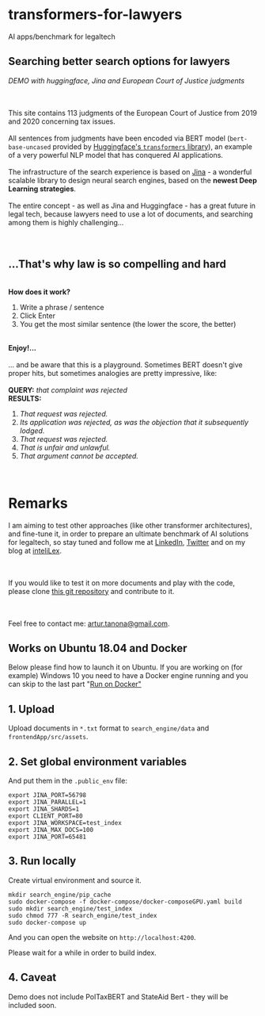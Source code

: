 # transformers-for-lawyers
AI apps/benchmark for legaltech


<h2> Searching better search options for lawyers </h2>
<i>DEMO with huggingface, Jina and European Court of Justice judgments</i>
<br><br><br>

This site contains 113 judgments of the European Court of Justice
from 2019 and 2020 concerning tax issues.
<br><br>
All sentences from judgments have been encoded via BERT model
 (<code>bert-base-uncased</code>  provided by
 <a href="https://huggingface.co/">Huggingface's
 <code>transformers</code> library</a>), an example
 of a very powerful NLP model that has conquered AI applications.
<br><br>
The infrastructure of the search experience is based on
<a href="https://jina.ai/#/">Jina</a> - a wonderful scalable library to design neural search engines,
based on the <b>newest Deep Learning strategies</b>.
<br><br>
The entire concept - as well as Jina and Huggingface - has a great future in legal tech, because lawyers
need to use a lot of documents, and searching among them is highly challenging...
<br><br><br>


<h2> ...That's why law is so compelling and hard</h2>
<br> <b> How does it work? </b>
<ol>
<li>Write a phrase / sentence</li>
<li>Click Enter</li>
<li>You get the most similar sentence (the lower the score, the better)</li>
</ol>

<br> <b> Enjoy!... </b><br>
<br>
... and be aware that this is a playground. Sometimes BERT doesn't give proper hits,
but sometimes analogies are pretty impressive, like:
<br>
<br>
<b>QUERY:</b><i> that complaint was rejected</i>
<br>
<b>RESULTS:</b>
<ol>
<li><i>That request was rejected.</i></li>
<li><i>Its application was rejected,
as was the objection that it subsequently lodged.</i></li>
<li><i>That request was rejected.</i></li>
<li><i>That is unfair and unlawful.</i></li>
<li><i>That argument cannot be accepted.</i></li>

</ol>
<br>
<h1>Remarks</h1>
I am aiming to test other approaches (like other transformer architectures),
and fine-tune it, in order to prepare an ultimate benchmark of AI solutions
for legaltech, so stay tuned and follow me at
<a href="https://www.linkedin.com/in/artur-tanona/">LinkedIn</a>,
<a href="https://twitter.com/ArturTanona/">Twitter</a>
and on my blog at <a href="https://www.intelilex.net">inteliLex</a>.


<br><br>
If you would like to test it on more documents and play with the code,
please clone <a href="https://github.com/ArturTan/transformers-for-lawyers">this
git repository</a> and contribute to it.

<br>
<br>
Feel free to contact me: <a href="artur.tanona@gmail.com">artur.tanona@gmail.com</a>.


## Works on Ubuntu 18.04 and Docker

Below please find how to launch it on Ubuntu. If you are working on (for example) Windows 10 you need to have a Docker engine running and you can skip to the last part "[Run on Docker"](#run-on-docker)

## 1. Upload

Upload documents in `*.txt` format to `search_engine/data` and `frontendApp/src/assets`.

## 2. Set global environment variables

And put them in the `.public_env` file:
```
export JINA_PORT=56798
export JINA_PARALLEL=1
export JINA_SHARDS=1
export CLIENT_PORT=80
export JINA_WORKSPACE=test_index
export JINA_MAX_DOCS=100
export JINA_PORT=65481
```
## 3. Run locally
Create virtual environment and source it.

```
mkdir search_engine/pip_cache
sudo docker-compose -f docker-compose/docker-composeGPU.yaml build
sudo mkdir search_engine/test_index
sudo chmod 777 -R search_engine/test_index
sudo docker-compose up
```

And you can open the website on `http://localhost:4200`.

Please wait for a while in order to build index. 

## 4. Caveat

Demo does not include PolTaxBERT and StateAid Bert - they will be included soon. 